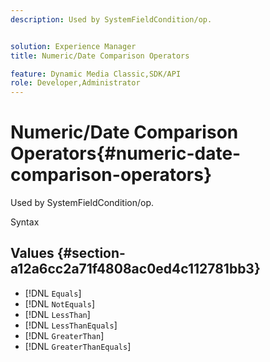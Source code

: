 ```yaml
---
description: Used by SystemFieldCondition/op.


solution: Experience Manager
title: Numeric/Date Comparison Operators

feature: Dynamic Media Classic,SDK/API
role: Developer,Administrator
---
```


# Numeric/Date Comparison Operators{#numeric-date-comparison-operators}

Used by SystemFieldCondition/op.

 Syntax 

## Values {#section-a12a6cc2a71f4808ac0ed4c112781bb3}

* [!DNL `Equals`] 
* [!DNL `NotEquals`] 
* [!DNL `LessThan`] 
* [!DNL `LessThanEquals`] 
* [!DNL `GreaterThan`] 
* [!DNL `GreaterThanEquals`]

